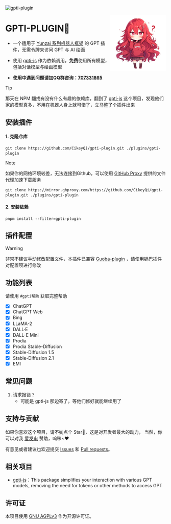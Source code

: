 ![gpti-plugin](https://socialify.git.ci/CikeyQi/gpti-plugin/image?description=1&font=Raleway&forks=1&issues=1&language=1&name=1&owner=1&pattern=Circuit%20Board&pulls=1&stargazers=1&theme=Auto)

<img decoding="async" align=right src="resources/readme/girl.png" width="35%">

# GPTI-PLUGIN🍅

- 一个适用于 [Yunzai 系列机器人框架](https://github.com/yhArcadia/Yunzai-Bot-plugins-index) 的 GPT 插件，无需令牌来访问 GPT 与 AI 绘画

- 使用 [gpti-js](https://github.com/yandricr/gpti-js) 作为依赖调用，**免费**使用所有模型，包括对话模型与绘画模型

- **使用中遇到问题请加QQ群咨询：[707331865](https://qm.qq.com/q/TXTIS9KhO2)**

> [!TIP]
> 那天在 NPM 翻找有没有什么有趣的依赖库，翻到了 [gpti-js](https://github.com/yandricr/gpti-js) 这个项目，发现他们家的模型真多，不用在机器人身上就可惜了，立马整了个插件出来

## 安装插件

#### 1. 克隆仓库

```
git clone https://github.com/CikeyQi/gpti-plugin.git ./plugins/gpti-plugin
```

> [!NOTE]
> 如果你的网络环境较差，无法连接到Github，可以使用 [GitHub Proxy](https://mirror.ghproxy.com/) 提供的文件代理加速下载服务
> ```
> git clone https://mirror.ghproxy.com/https://github.com/CikeyQi/gpti-plugin.git ./plugins/gpti-plugin
> ```

#### 2. 安装依赖

```
pnpm install --filter=gpti-plugin
```

## 插件配置

> [!WARNING]
> 非常不建议手动修改配置文件，本插件已兼容 [Guoba-plugin](https://github.com/guoba-yunzai/guoba-plugin) ，请使用锅巴插件对配置项进行修改

## 功能列表

请使用 `#gpti帮助` 获取完整帮助

- [x] ChatGPT
- [x] ChatGPT Web
- [x] Bing
- [x] LLaMA-2
- [x] DALL·E
- [x] DALL-E Mini
- [x] Prodia
- [x] Prodia Stable-Diffusion
- [x] Stable-Diffusion 1.5
- [x] Stable-Diffusion 2.1
- [x] EMI

## 常见问题
1. 请求报错？
   + 可能是 gpti-js 那边寄了，等他们修好就能继续用了

## 支持与贡献

如果你喜欢这个项目，请不妨点个 Star🌟，这是对开发者最大的动力， 当然，你可以对我 [爱发电](https://afdian.net/a/sumoqi) 赞助，呜咪~❤️

有意见或者建议也欢迎提交 [Issues](https://github.com/CikeyQi/gpti-plugin/issues) 和 [Pull requests](https://github.com/CikeyQi/gpti-plugin/pulls)。

## 相关项目
* [gpti-js](https://github.com/yandricr/gpti-js)：This package simplifies your interaction with various GPT models, removing the need for tokens or other methods to access GPT

## 许可证
本项目使用 [GNU AGPLv3](https://choosealicense.com/licenses/agpl-3.0/) 作为开源许可证。